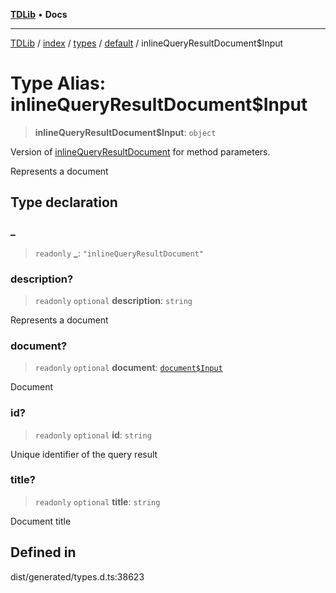 [**TDLib**](../../../../../../README.md) • **Docs**

***

[TDLib](../../../../../../modules.md) / [index](../../../../../README.md) / [types](../../../README.md) / [default](../README.md) / inlineQueryResultDocument$Input

# Type Alias: inlineQueryResultDocument$Input

> **inlineQueryResultDocument$Input**: `object`

Version of [inlineQueryResultDocument](inlineQueryResultDocument.md) for method parameters.

Represents a document

## Type declaration

### \_

> `readonly` **\_**: `"inlineQueryResultDocument"`

### description?

> `readonly` `optional` **description**: `string`

Represents a document

### document?

> `readonly` `optional` **document**: [`document$Input`](document$Input-1.md)

Document

### id?

> `readonly` `optional` **id**: `string`

Unique identifier of the query result

### title?

> `readonly` `optional` **title**: `string`

Document title

## Defined in

dist/generated/types.d.ts:38623
